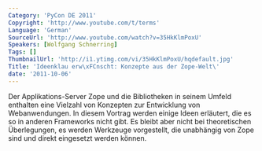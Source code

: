 ```yaml
---
Category: 'PyCon DE 2011'
Copyright: 'http://www.youtube.com/t/terms'
Language: 'German'
SourceUrl: 'http://www.youtube.com/watch?v=35HkKlmPoxU'
Speakers: [Wolfgang Schnerring]
Tags: []
ThumbnailUrl: 'http://i1.ytimg.com/vi/35HkKlmPoxU/hqdefault.jpg'
Title: 'Ideenklau erw\xFCnscht: Konzepte aus der Zope-Welt\'
date: '2011-10-06'
---
```

Der Applikations-Server Zope und die Bibliotheken in seinem Umfeld enthalten eine Vielzahl von Konzepten zur Entwicklung von Webanwendungen. In diesem Vortrag werden einige Ideen erläutert, die es so in anderen Frameworks nicht gibt. Es bleibt aber nicht bei theoretischen Überlegungen, es werden Werkzeuge vorgestellt, die unabhängig von Zope sind und direkt eingesetzt werden können.
